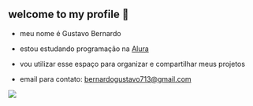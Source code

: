 ## welcome to my profile 🖤

- meu nome é Gustavo Bernardo

- estou estudando programação na [Alura](https://www.alura.com.br)

- vou utilizar esse espaço para organizar e compartilhar meus projetos

- email para contato: bernardogustavo713@gmail.com

 ![](![image](https://github.com/user-attachments/assets/aa49e54f-364c-4adf-be19-d0202e284562)
)


